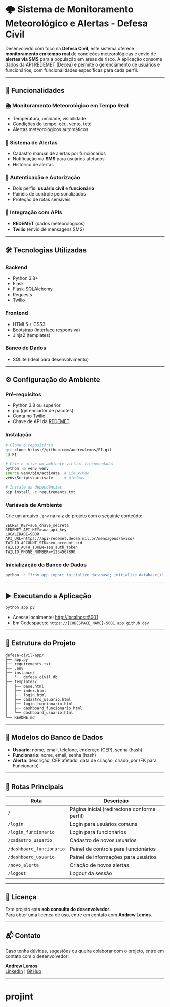 # 🌩️ Sistema de Monitoramento Meteorológico e Alertas - Defesa Civil

Desenvolvido com foco na **Defesa Civil**, este sistema oferece **monitoramento em tempo real** de condições meteorológicas e envio de **alertas via SMS** para a população em áreas de risco. A aplicação consome dados da API REDEMET (Decea) e permite o gerenciamento de usuários e funcionários, com funcionalidades específicas para cada perfil.

---

## 🚀 Funcionalidades

### 🌦️ Monitoramento Meteorológico em Tempo Real
- Temperatura, umidade, visibilidade
- Condições do tempo: céu, vento, teto
- Alertas meteorológicos automáticos

### 🚨 Sistema de Alertas
- Cadastro manual de alertas por funcionários
- Notificação via **SMS** para usuários afetados
- Histórico de alertas

### 🔐 Autenticação e Autorização
- Dois perfis: **usuário civil** e **funcionário**
- Painéis de controle personalizados
- Proteção de rotas sensíveis

### 🔗 Integração com APIs
- **REDEMET** (dados meteorológicos)
- **Twilio** (envio de mensagens SMS)

---

## 🛠️ Tecnologias Utilizadas

### Backend
- Python 3.8+
- Flask
- Flask-SQLAlchemy
- Requests
- Twilio

### Frontend
- HTML5 + CSS3
- Bootstrap (interface responsiva)
- Jinja2 (templates)

### Banco de Dados
- SQLite (ideal para desenvolvimento)

---

## ⚙️ Configuração do Ambiente

### Pré-requisitos
- Python 3.8 ou superior
- pip (gerenciador de pacotes)
- Conta no [Twilio](https://www.twilio.com/)
- Chave de API da [REDEMET](https://api-redemet.decea.mil.br/)

### Instalação

```bash
# Clone o repositório
git clone https://github.com/andrewlemos/PI.git
cd PI

# Crie e ative um ambiente virtual (recomendado)
python -m venv venv
source venv/bin/activate  # Linux/Mac
venv\Scripts\activate     # Windows

# Instale as dependências
pip install -r requirements.txt
```

### Variáveis de Ambiente

Crie um arquivo `.env` na raiz do projeto com o seguinte conteúdo:

```env
SECRET_KEY=sua_chave_secreta
REDEMET_API_KEY=sua_api_key
LOCALIDADE=SBBR
API_URL=https://api-redemet.decea.mil.br/mensagens/aviso/
TWILIO_ACCOUNT_SID=seu_account_sid
TWILIO_AUTH_TOKEN=seu_auth_token
TWILIO_PHONE_NUMBER=+1234567890
```

### Inicialização do Banco de Dados

```bash
python -c "from app import initialize_database; initialize_database()"
```

---

## ▶️ Executando a Aplicação

```bash
python app.py
```

- Acesse localmente: [http://localhost:5001](http://localhost:5001)  
- Em Codespaces: `https://[CODESPACE_NAME]-5001.app.github.dev`

---

## 📁 Estrutura do Projeto

```
defesa-civil-app/
├── app.py
├── requirements.txt
├── .env
├── instance/
│   └── defesa_civil.db
├── templates/
│   ├── base.html
│   ├── index.html
│   ├── login.html
│   ├── cadastro_usuario.html
│   ├── login_funcionario.html
│   ├── dashboard_funcionario.html
│   └── dashboard_usuario.html
└── README.md
```

---

## 🧩 Modelos do Banco de Dados

- **Usuario**: nome, email, telefone, endereço (CEP), senha (hash)
- **Funcionario**: nome, email, senha (hash)
- **Alerta**: descrição, CEP afetado, data de criação, criado_por (FK para Funcionario)

---

## 🔁 Rotas Principais

| Rota                      | Descrição                                  |
|---------------------------|--------------------------------------------|
| `/`                       | Página inicial (redireciona conforme perfil) |
| `/login`                  | Login para usuários comuns                  |
| `/login_funcionario`      | Login para funcionários                     |
| `/cadastro_usuario`       | Cadastro de novos usuários                  |
| `/dashboard_funcionario`  | Painel de controle para funcionários        |
| `/dashboard_usuario`      | Painel de informações para usuários         |
| `/novo_alerta`            | Criação de novos alertas                    |
| `/logout`                 | Logout da sessão                           |

---

## 📜 Licença

Este projeto está **sob consulta do desenvolvedor**.  
Para obter uma licença de uso, entre em contato com **Andrew Lemos**.

---

## 📬 Contato

Caso tenha dúvidas, sugestões ou queira colaborar com o projeto, entre em contato com o desenvolvedor:

**Andrew Lemos**  
[LinkedIn](https://www.linkedin.com/in/andrewlemos) | [GitHub](https://github.com/andrewlemos)

---
# projint
